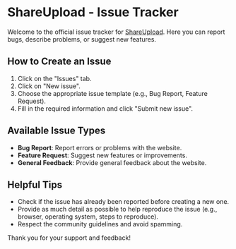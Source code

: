 # ShareUpload - Issue Tracker

Welcome to the official issue tracker for [ShareUpload](https://shareupload.de/). Here you can report bugs, describe problems, or suggest new features.

## How to Create an Issue

1. Click on the "Issues" tab.
2. Click on "New issue".
3. Choose the appropriate issue template (e.g., Bug Report, Feature Request).
4. Fill in the required information and click "Submit new issue".

## Available Issue Types

- **Bug Report**: Report errors or problems with the website.
- **Feature Request**: Suggest new features or improvements.
- **General Feedback**: Provide general feedback about the website.

## Helpful Tips

- Check if the issue has already been reported before creating a new one.
- Provide as much detail as possible to help reproduce the issue (e.g., browser, operating system, steps to reproduce).
- Respect the community guidelines and avoid spamming.

Thank you for your support and feedback!
